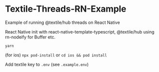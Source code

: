 # Textile-Threads-RN-Example
Example of running @textile/hub threads on React Native 

React Native init with react-native-template-typescript, @textile/hub using rn-nodeify for Buffer etc.

```yarn```

(for ios)
```npx pod-install``` or ```cd ios && pod install```

Add textile key to `.env` (see `.example.env`)
